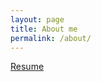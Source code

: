 ```yaml
---
layout: page
title: About me
permalink: /about/
---
```


[Resume](assets/docs/Resume_FarbodAlinezhad.pdf)